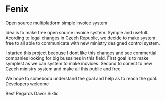 # Fenix
Open source multiplatform simple invoice system

Idea is to make free open source invoice system. Symple and usefull. Acording to legal changes in Czech Republic, we decide to make system free to all able to communicate with new ministry designed control system.

I started this project becouse I dont like this changes and see commertial companies looking for big busssines in this field. First goal is to make symplest as we can system to make inovices. Second to conect to new Czech ministry system and make all this public and free


We hope to somebodu understand the goal and help as to reach the goal. Developers welcome

Best Regards
Davor Siklic





